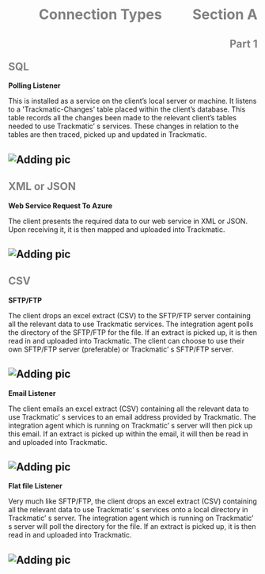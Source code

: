 <h1>
<div style="text-align: center;">
    <span style="color:grey">
        Connection Types
    </span>
    <span style="float:right;color:grey">Section A</span>
</div>
</h1>
<h2>
<span style="float:right;color:grey">Part 1</span>
</h2>
<br /> 

## <span style="color:grey">SQL</span>
__Polling Listener__

This is installed as a service on the client’s local server or machine. It listens to a 'Trackmatic-Changes' table placed within the client’s database. This table records all the changes been made to the relevant client’s tables needed to use Trackmatic’ s services. These changes in relation to the tables are then traced, picked up and updated in Trackmatic.

## ![Adding pic](../../../Images/pollingListener.jpg)

## <span style="color:grey">XML or JSON</span>
__Web Service Request To Azure__

The client presents the required data to our web service in XML or JSON. Upon receiving it, it is then mapped and uploaded into Trackmatic.

## ![Adding pic](../../../Images/webServiceListener.jpg)

## <span style="color:grey">CSV</span>
__SFTP/FTP__

The client drops an excel extract (CSV) to the SFTP/FTP server containing all the relevant data to use Trackmatic services. The integration agent polls the directory of the SFTP/FTP for the file. If an extract is picked up, it is then read in and uploaded into Trackmatic. The client can choose to use their own SFTP/FTP server (preferable) or Trackmatic’ s SFTP/FTP server.

## ![Adding pic](../../../Images/sftp_ftpListener.jpg)

__Email Listener__

The client emails an excel extract (CSV) containing all the relevant data to use Trackmatic’ s services to an email address provided by Trackmatic. The integration agent which is running on Trackmatic’ s server will then pick up this email. If an extract is picked up within the email, it will then be read in and uploaded into Trackmatic.

## ![Adding pic](../../../Images/emailListener.jpg)

__Flat file Listener__

Very much like SFTP/FTP, the client drops an excel extract (CSV) containing all the relevant data to use Trackmatic’ s services onto a local directory in Trackmatic’  s server. The integration agent which is running on Trackmatic’ s server will poll the directory for the file. If an extract is picked up, it is then read in and uploaded into Trackmatic.

## ![Adding pic](../../../Images/flatFileListener.jpg)